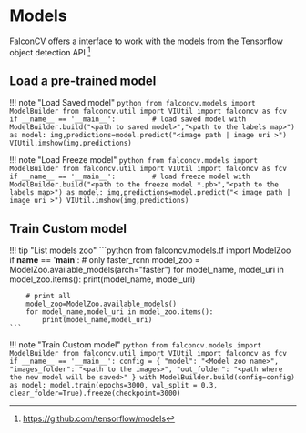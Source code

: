 # Models

FalconCV offers a interface to work with the models from the Tensorflow object detection API [^1]
[^1]: https://github.com/tensorflow/models

## Load a pre-trained model

!!! note "Load Saved model"
    ````python
    from falconcv.models import ModelBuilder
    from falconcv.util import VIUtil
    import falconcv as fcv    
    if __name__ == '__main__':        
        # load saved model
        with ModelBuilder.build("<path to saved model>","<path to the labels map>") as model:
            img,predictions=model.predict("<image path | image uri >")
            VIUtil.imshow(img,predictions)
    ````

!!! note "Load Freeze model"
    ````python
    from falconcv.models import ModelBuilder
    from falconcv.util import VIUtil
    import falconcv as fcv    
    if __name__ == '__main__':        
         # load freeze model
        with ModelBuilder.build("<path to the freeze model *.pb>","<path to the labels map>") as model:
            img,predictions=model.predict("< image path | image uri >")
            VIUtil.imshow(img,predictions)
    ````
    
## Train Custom model

!!! tip "List models zoo"
    ```python
    from falconcv.models.tf import ModelZoo
    if __name__ == '__main__':
        # only faster_rcnn
        model_zoo = ModelZoo.available_models(arch="faster")
        for model_name, model_uri in model_zoo.items():
            print(model_name, model_uri)
    
        # print all
        model_zoo=ModelZoo.available_models()
        for model_name,model_uri in model_zoo.items():
            print(model_name,model_uri)
    ```


!!! note "Train Custom model"
    ````python
    from falconcv.models import ModelBuilder
    from falconcv.util import VIUtil
    import falconcv as fcv
    if __name__ == '__main__':
        config = {
            "model": "<Model zoo name>",
            "images_folder": "<path to the images>",
            "out_folder": "<path where the new model will be saved>"
        }
        with ModelBuilder.build(config=config) as model:
            model.train(epochs=3000, val_split = 0.3, clear_folder=True).freeze(checkpoint=3000)
    ````




